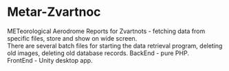 # Metar-Zvartnoc
METeorological Aerodrome Reports for Zvartnots - fetching data from specific files, store and show on wide screen. <br>
There are several batch files for starting the data retrieval program, deleting old images, deleting old database records.
BackEnd - pure PHP. <br>
FrontEnd - Unity desktop app.
